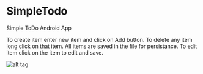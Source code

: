 # SimpleTodo
Simple ToDo Android App 

To create item enter new item and click on Add button.
To delete any item long click on that item.
All items are saved in the file for persistance.
To edit item click on the item to edit and save.


![alt tag](https://cloud.githubusercontent.com/assets/502926/5986866/3effdeae-a8c3-11e4-91ba-4efb11c5068e.gif)
